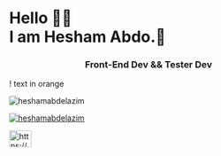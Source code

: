 <h1> Hello 👋🤓 <br/> I am Hesham Abdo.🫡</h1>
<h3 align="center">Front-End Dev && Tester Dev</h3>
! text in orange
<p align="left" color:"red"> <img src="https://komarev.com/ghpvc/?username=heshamabdelazim&label=Profile%20views&color=0e75b6&style=flat" alt="heshamabdelazim" /> </p>

<p align="left"> <a href="https://github.com/ryo-ma/github-profile-trophy"><img src="https://github-profile-trophy.vercel.app/?username=heshamabdelazim" alt="heshamabdelazim" /></a> </p>

<a href="https://linkedin.com/in/https://linkedin.com/in/hesham-abdelazim-kamel" target="blank"><img align="center" src="https://raw.githubusercontent.com/rahuldkjain/github-profile-readme-generator/master/src/images/icons/Social/linked-in-alt.svg" alt="https://www.linkedin.com/in/noor-elgendy-0aa84b207/" height="30" width="40" /></a>
<!--
**heshamabdelazim/heshamabdelazim** is a ✨ _special_ ✨ repository because its `README.md` (this file) appears on your GitHub profile.

Here are some ideas to get you started:

- 🔭 I’m currently working on ...
- 🌱 I’m currently learning ...
- 👯 I’m looking to collaborate on ...
- 🤔 I’m looking for help with ...
- 💬 Ask me about ...
- 📫 How to reach me: ...
- 😄 Pronouns: ...
- ⚡ Fun fact: ...
-->
